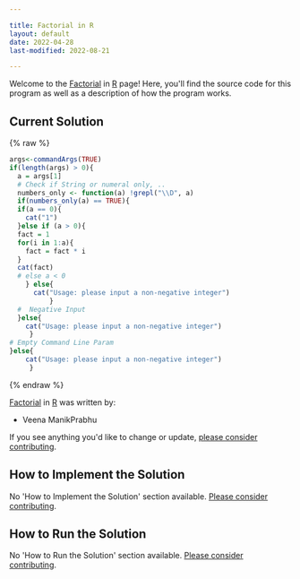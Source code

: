 ```yaml
---

title: Factorial in R
layout: default
date: 2022-04-28
last-modified: 2022-08-21

---
```


Welcome to the [Factorial](https://sampleprograms.io/projects/factorial) in [R](https://sampleprograms.io/languages/r) page! Here, you'll find the source code for this program as well as a description of how the program works.

## Current Solution

{% raw %}

```r
args<-commandArgs(TRUE)
if(length(args) > 0){
  a = args[1]
  # Check if String or numeral only, ..
  numbers_only <- function(a) !grepl("\\D", a)
  if(numbers_only(a) == TRUE){
  if(a == 0){
    cat("1")
  }else if (a > 0){
  fact = 1
  for(i in 1:a){
    fact = fact * i
  }
  cat(fact)
  # else a < 0
    } else{
      cat("Usage: please input a non-negative integer")
          }
  #  Negative Input
  }else{
    cat("Usage: please input a non-negative integer")
     }
# Empty Command Line Param
}else{
    cat("Usage: please input a non-negative integer")
     }
```

{% endraw %}

[Factorial](https://sampleprograms.io/projects/factorial) in [R](https://sampleprograms.io/languages/r) was written by:

- Veena ManikPrabhu

If you see anything you'd like to change or update, [please consider contributing](https://github.com/TheRenegadeCoder/sample-programs).

## How to Implement the Solution

No 'How to Implement the Solution' section available. [Please consider contributing](https://github.com/TheRenegadeCoder/sample-programs-website).

## How to Run the Solution

No 'How to Run the Solution' section available. [Please consider contributing](https://github.com/TheRenegadeCoder/sample-programs-website).